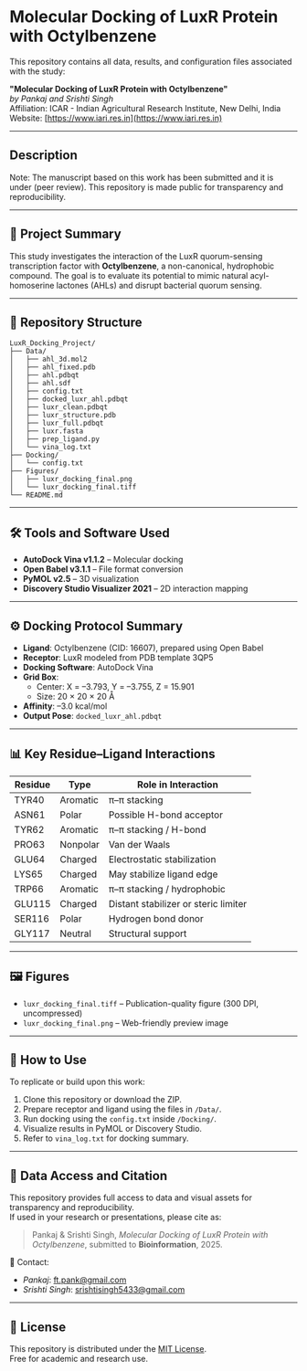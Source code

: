 # Molecular Docking of LuxR Protein with Octylbenzene

This repository contains all data, results, and configuration files associated with the study:

**"Molecular Docking of LuxR Protein with Octylbenzene"**  
*by Pankaj and Srishti Singh*  
Affiliation: ICAR - Indian Agricultural Research Institute, New Delhi, India  
Website: [https://www.iari.res.in](https://www.iari.res.in)

---
## Description
Note: The manuscript based on this work has been submitted and it is under (peer review). This repository is made public for transparency and reproducibility.

---
## 🧬 Project Summary

This study investigates the interaction of the LuxR quorum-sensing transcription factor with **Octylbenzene**, a non-canonical, hydrophobic compound. The goal is to evaluate its potential to mimic natural acyl-homoserine lactones (AHLs) and disrupt bacterial quorum sensing.

---

## 📁 Repository Structure

```
LuxR_Docking_Project/
├── Data/
│   ├── ahl_3d.mol2
│   ├── ahl_fixed.pdb
│   ├── ahl.pdbqt
│   ├── ahl.sdf
│   ├── config.txt
│   ├── docked_luxr_ahl.pdbqt
│   ├── luxr_clean.pdbqt
│   ├── luxr_structure.pdb
│   ├── luxr_full.pdbqt
│   ├── luxr.fasta
│   ├── prep_ligand.py
│   └── vina_log.txt
├── Docking/
│   └── config.txt
├── Figures/
│   ├── luxr_docking_final.png
│   └── luxr_docking_final.tiff
└── README.md
```

---

## 🛠️ Tools and Software Used

- **AutoDock Vina v1.1.2** – Molecular docking
- **Open Babel v3.1.1** – File format conversion
- **PyMOL v2.5** – 3D visualization
- **Discovery Studio Visualizer 2021** – 2D interaction mapping

---

## ⚙️ Docking Protocol Summary

- **Ligand**: Octylbenzene (CID: 16607), prepared using Open Babel
- **Receptor**: LuxR modeled from PDB template 3QP5
- **Docking Software**: AutoDock Vina
- **Grid Box**:
  - Center: X = –3.793, Y = –3.755, Z = 15.901
  - Size: 20 × 20 × 20 Å
- **Affinity**: –3.0 kcal/mol
- **Output Pose**: `docked_luxr_ahl.pdbqt`

---

## 📊 Key Residue–Ligand Interactions

| Residue | Type      | Role in Interaction                   |
|---------|-----------|----------------------------------------|
| TYR40   | Aromatic  | π–π stacking                           |
| ASN61   | Polar     | Possible H-bond acceptor               |
| TYR62   | Aromatic  | π–π stacking / H-bond                  |
| PRO63   | Nonpolar  | Van der Waals                          |
| GLU64   | Charged   | Electrostatic stabilization            |
| LYS65   | Charged   | May stabilize ligand edge              |
| TRP66   | Aromatic  | π–π stacking / hydrophobic             |
| GLU115  | Charged   | Distant stabilizer or steric limiter   |
| SER116  | Polar     | Hydrogen bond donor                    |
| GLY117  | Neutral   | Structural support                     |

---

## 🖼️ Figures

- `luxr_docking_final.tiff` – Publication-quality figure (300 DPI, uncompressed)
- `luxr_docking_final.png` – Web-friendly preview image

---

## 📜 How to Use

To replicate or build upon this work:

1. Clone this repository or download the ZIP.
2. Prepare receptor and ligand using the files in `/Data/`.
3. Run docking using the `config.txt` inside `/Docking/`.
4. Visualize results in PyMOL or Discovery Studio.
5. Refer to `vina_log.txt` for docking summary.

---

## 🔗 Data Access and Citation

This repository provides full access to data and visual assets for transparency and reproducibility.  
If used in your research or presentations, please cite as:

> Pankaj & Srishti Singh, *Molecular Docking of LuxR Protein with Octylbenzene*, submitted to **Bioinformation**, 2025.

📧 Contact:
- *Pankaj*: ft.pank@gmail.com  
- *Srishti Singh*: srishtisingh5433@gmail.com

---

## 📘 License

This repository is distributed under the [MIT License](https://opensource.org/licenses/MIT).  
Free for academic and research use.

